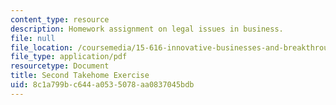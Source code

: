 ```yaml
---
content_type: resource
description: Homework assignment on legal issues in business.
file: null
file_location: /coursemedia/15-616-innovative-businesses-and-breakthrough-technologies-the-legal-issues-fall-2004/8c1a799bc644a0535078aa0837045bdb_ex2.pdf
file_type: application/pdf
resourcetype: Document
title: Second Takehome Exercise
uid: 8c1a799b-c644-a053-5078-aa0837045bdb
---
```

